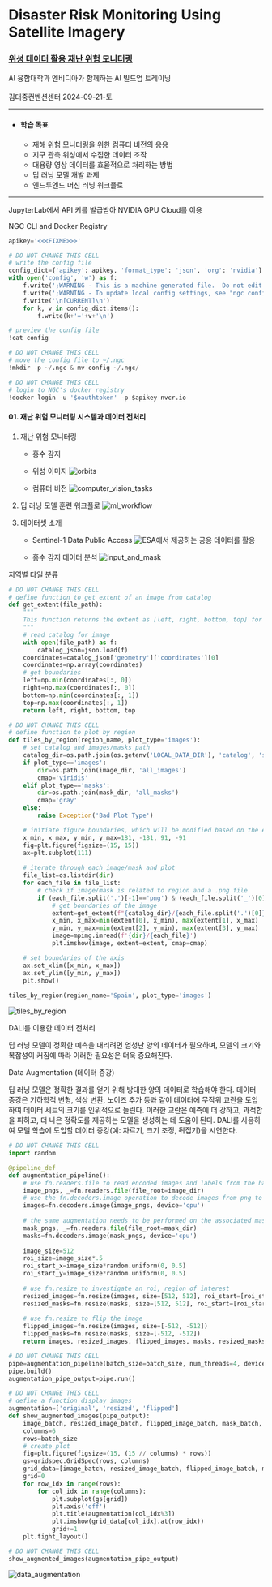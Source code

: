 # Disaster Risk Monitoring Using Satellite Imagery
### [위성 데이터 활용 재난 위험 모니터링](https://learn.nvidia.com/courses/course-detail?course_id=course-v1:DLI+S-ES-01+V1)

AI 융합대학과 엔비디아가 함께하는 AI 빌드업 트레이닝<br>
<br>
김대중컨벤션센터 2024-09-21-토

---

* #### 학습 목표
  - 재해 위험 모니터링을 위한 컴퓨터 비전의 응용
  - 지구 관측 위성에서 수집한 데이터 조작
  - 대용량 영상 데이터를 효율적으로 처리하는 방법
  - 딥 러닝 모델 개발 과제
  - 엔드투엔드 머신 러닝 워크플로

---

JupyterLab에서 API 키를 발급받아 NVIDIA GPU Cloud를 이용

NGC CLI and Docker Registry

```python
apikey='<<<FIXME>>>'
```

```python
# DO NOT CHANGE THIS CELL
# write the config file
config_dict={'apikey': apikey, 'format_type': 'json', 'org': 'nvidia'}
with open('config', 'w') as f: 
    f.write(';WARNING - This is a machine generated file.  Do not edit manually.\n')
    f.write(';WARNING - To update local config settings, see "ngc config set -h"\n')
    f.write('\n[CURRENT]\n')
    for k, v in config_dict.items(): 
        f.write(k+'='+v+'\n')

# preview the config file
!cat config
```

```python
# DO NOT CHANGE THIS CELL
# move the config file to ~/.ngc
!mkdir -p ~/.ngc & mv config ~/.ngc/
```

```python
# DO NOT CHANGE THIS CELL
# login to NGC's docker registry
!docker login -u '$oauthtoken' -p $apikey nvcr.io
```

#### 01. 재난 위험 모니터링 시스템과 데이터 전처리
  1. 재난 위험 모니터링
      * 홍수 감지
      * 위성 이미지
![orbits](https://github.com/user-attachments/assets/a6171b85-5ed9-4c66-9894-b9f9e427e375)<br>
        
      * 컴퓨터 비전
![computer_vision_tasks](https://github.com/user-attachments/assets/3396a89b-86b4-4b60-8fb8-3172f63623a6)<br>

  2. 딥 러닝 모델 훈련 워크플로
![ml_workflow](https://github.com/user-attachments/assets/2fe26489-1b8b-4503-a95f-e0c4ef7d118c)<br>

  3. 데이터셋 소개
     * Sentinel-1 Data Public Access
![ESA](https://www.esa.int/)에서 제공하는 공용 데이터를 활용<br>
      
     * 홍수 감지 데이터 분석
![input_and_mask](https://github.com/user-attachments/assets/e835ef30-faa5-4286-938b-56083009d737)<br>

지역별 타일 분류
```python
# DO NOT CHANGE THIS CELL
# define function to get extent of an image from catalog
def get_extent(file_path): 
    """
    This function returns the extent as [left, right, bottom, top] for a given image. 
    """
    # read catalog for image
    with open(file_path) as f: 
        catalog_json=json.load(f)
    coordinates=catalog_json['geometry']['coordinates'][0]
    coordinates=np.array(coordinates)
    # get boundaries
    left=np.min(coordinates[:, 0])
    right=np.max(coordinates[:, 0])
    bottom=np.min(coordinates[:, 1])
    top=np.max(coordinates[:, 1])
    return left, right, bottom, top
```

```python
# DO NOT CHANGE THIS CELL
# define function to plot by region
def tiles_by_region(region_name, plot_type='images'): 
    # set catalog and images/masks path
    catalog_dir=os.path.join(os.getenv('LOCAL_DATA_DIR'), 'catalog', 'sen1floods11_hand_labeled_source')
    if plot_type=='images': 
        dir=os.path.join(image_dir, 'all_images')
        cmap='viridis'
    elif plot_type=='masks': 
        dir=os.path.join(mask_dir, 'all_masks')
        cmap='gray'
    else: 
        raise Exception('Bad Plot Type')

    # initiate figure boundaries, which will be modified based on the extent of the tiles
    x_min, x_max, y_min, y_max=181, -181, 91, -91
    fig=plt.figure(figsize=(15, 15))
    ax=plt.subplot(111)
    
    # iterate through each image/mask and plot
    file_list=os.listdir(dir)
    for each_file in file_list:
        # check if image/mask is related to region and a .png file
        if (each_file.split('.')[-1]=='png') & (each_file.split('_')[0]==region_name): 
            # get boundaries of the image
            extent=get_extent(f"{catalog_dir}/{each_file.split('.')[0]}/{each_file.split('.')[0]}.json")
            x_min, x_max=min(extent[0], x_min), max(extent[1], x_max)
            y_min, y_max=min(extent[2], y_min), max(extent[3], y_max)
            image=mpimg.imread(f'{dir}/{each_file}')
            plt.imshow(image, extent=extent, cmap=cmap)

    # set boundaries of the axis
    ax.set_xlim([x_min, x_max])
    ax.set_ylim([y_min, y_max])
    plt.show()
    
tiles_by_region(region_name='Spain', plot_type='images')
```

![tiles_by_region](https://github.com/user-attachments/assets/f6adc076-b888-456b-9042-264110fafd10)

DALI를 이용한 데이터 전처리

딥 러닝 모델이 정확한 예측을 내리려면 엄청난 양의 데이터가 필요하며, 모델의 크기와 복잡성이 커짐에 따라 이러한 필요성은 더욱 중요해진다.

Data Augmentation (데이터 증강)

딥 러닝 모델은 정확한 결과를 얻기 위해 방대한 양의 데이터로 학습해야 한다.
데이터 증강은 기하학적 변형, 색상 변환, 노이즈 추가 등과 같이 데이터에 무작위 교란을 도입하여 데이터 세트의 크기를 인위적으로 늘린다.
이러한 교란은 예측에 더 강하고, 과적합을 피하고, 더 나은 정확도를 제공하는 모델을 생성하는 데 도움이 된다.
DALI를 사용하여 모델 학습에 도입할 데이터 증강(예: 자르기, 크기 조정, 뒤집기)을 시연한다.

```python
# DO NOT CHANGE THIS CELL
import random

@pipeline_def
def augmentation_pipeline():
    # use fn.readers.file to read encoded images and labels from the hard drive
    image_pngs, _=fn.readers.file(file_root=image_dir)
    # use the fn.decoders.image operation to decode images from png to RGB
    images=fn.decoders.image(image_pngs, device='cpu')
    
    # the same augmentation needs to be performed on the associated masks
    mask_pngs, _=fn.readers.file(file_root=mask_dir)
    masks=fn.decoders.image(mask_pngs, device='cpu')
    
    image_size=512
    roi_size=image_size*.5
    roi_start_x=image_size*random.uniform(0, 0.5)
    roi_start_y=image_size*random.uniform(0, 0.5)
    
    # use fn.resize to investigate an roi, region of interest
    resized_images=fn.resize(images, size=[512, 512], roi_start=[roi_start_x, roi_start_y], roi_end=[roi_start_x+roi_size, roi_start_y+roi_size])
    resized_masks=fn.resize(masks, size=[512, 512], roi_start=[roi_start_x, roi_start_y], roi_end=[roi_start_x+roi_size, roi_start_y+roi_size])
    
    # use fn.resize to flip the image
    flipped_images=fn.resize(images, size=[-512, -512])
    flipped_masks=fn.resize(masks, size=[-512, -512])
    return images, resized_images, flipped_images, masks, resized_masks, flipped_masks
```

```python
# DO NOT CHANGE THIS CELL
pipe=augmentation_pipeline(batch_size=batch_size, num_threads=4, device_id=0)
pipe.build()
augmentation_pipe_output=pipe.run()
```

```python
# DO NOT CHANGE THIS CELL
# define a function display images
augmentation=['original', 'resized', 'flipped']
def show_augmented_images(pipe_output):
    image_batch, resized_image_batch, flipped_image_batch, mask_batch, resized_mask_batch, flipped_mask_batch=pipe_output
    columns=6
    rows=batch_size
    # create plot
    fig=plt.figure(figsize=(15, (15 // columns) * rows))
    gs=gridspec.GridSpec(rows, columns)
    grid_data=[image_batch, resized_image_batch, flipped_image_batch, mask_batch, resized_mask_batch, flipped_mask_batch]
    grid=0
    for row_idx in range(rows): 
        for col_idx in range(columns): 
            plt.subplot(gs[grid])
            plt.axis('off')
            plt.title(augmentation[col_idx%3])
            plt.imshow(grid_data[col_idx].at(row_idx))
            grid+=1
    plt.tight_layout()
```

```python
# DO NOT CHANGE THIS CELL
show_augmented_images(augmentation_pipe_output)
```

![data_augmentation](https://github.com/user-attachments/assets/113af07a-5fd8-4037-890e-a5c79c61bbc2)

